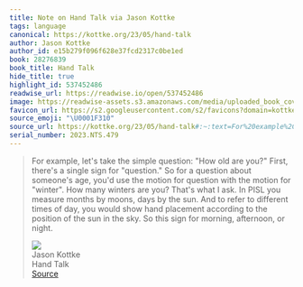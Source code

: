 ```yaml
---
title: Note on Hand Talk via Jason Kottke
tags: language
canonical: https://kottke.org/23/05/hand-talk
author: Jason Kottke
author_id: e15b279f096f628e37fcd2317c0be1ed
book: 28276839
book_title: Hand Talk
hide_title: true
highlight_id: 537452486
readwise_url: https://readwise.io/open/537452486
image: https://readwise-assets.s3.amazonaws.com/media/uploaded_book_covers/profile_265723/sddefault_3olFUCo.jpg
favicon_url: https://s2.googleusercontent.com/s2/favicons?domain=kottke.org
source_emoji: "\U0001F310"
source_url: https://kottke.org/23/05/hand-talk#:~:text=For%20example%2C%20let%27s,afternoon%2C%20or%20night.
serial_number: 2023.NTS.479
---
```

> For example, let's take the simple question: "How old are you?" First, there's a single sign for "question." So for a question about someone's age, you'd use the motion for question with the motion for "winter". How many winters are you? That's what I ask. In PISL you measure months by moons, days by the sun. And to refer to different times of day, you would show hand placement according to the position of the sun in the sky. So this sign for morning, afternoon, or night.
> <div class="quoteback-footer"><div class="quoteback-avatar"><img class="mini-favicon" src="https://s2.googleusercontent.com/s2/favicons?domain=kottke.org"></div><div class="quoteback-metadata"><div class="metadata-inner"><span style="display:none">FROM:</span><div aria-label="Jason Kottke" class="quoteback-author"> Jason Kottke</div><div aria-label="Hand Talk" class="quoteback-title"> Hand Talk</div></div></div><div class="quoteback-backlink"><a target="_blank" aria-label="go to the full text of this quotation" rel="noopener" href="https://kottke.org/23/05/hand-talk#:~:text=For%20example%2C%20let%27s,afternoon%2C%20or%20night." class="quoteback-arrow"> Source</a></div></div>